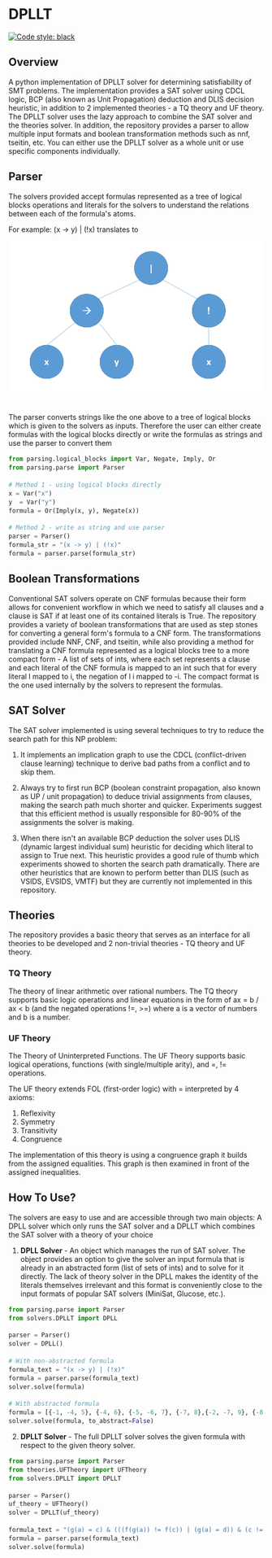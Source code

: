 # DPLLT

[![Code style: black](https://img.shields.io/badge/code%20style-black-000000.svg)](https://github.com/psf/black)


## Overview
A python implementation of DPLLT solver for determining satisfiability of SMT
problems. The implementation provides a SAT solver using CDCL logic,
BCP (also known as Unit Propagation) deduction and DLIS decision heuristic,
in addition to 2 implemented theories - a TQ theory and UF theory.
The DPLLT solver uses the lazy approach to combine the SAT solver and the
theories solver. In addition, the repository provides a parser to 
allow multiple input formats and boolean transformation methods such as nnf,
tseitin, etc. You can either use the DPLLT solver as a whole unit or use
specific components individually. 

## Parser
The solvers provided accept formulas represented as a tree of logical blocks
operations and literals for the solvers to understand the relations between
each of the formula's atoms. 

For example: (x -> y) | (!x)
translates to
<br>
<p align=center>
<img src="https://github.com/jyuv/DPLLT/blob/main/assets/logical_tree.png?raw=true">
</p>
<br>
The parser converts strings like the one above to a tree of logical blocks
which is given to the solvers as inputs. Therefore the user can either 
create formulas with the logical blocks directly or write the formulas as
strings and use the parser to convert them

```python
from parsing.logical_blocks import Var, Negate, Imply, Or
from parsing.parse import Parser

# Method 1 - using logical blocks directly
x = Var("x")
y  = Var("y")
formula = Or(Imply(x, y), Negate(x))

# Method 2 - write as string and use parser
parser = Parser()
formula_str = "(x -> y) | (!x)"
formula = parser.parse(formula_str)
```

## Boolean Transformations
Conventional SAT solvers operate on CNF formulas because their form allows for
convenient workflow in which we need to satisfy all clauses and a clause is
SAT if at least one of its contained literals is True.
The repository provides a variety of boolean transformations that are used as 
step stones for converting a general form's formula to a CNF form. The
transformations provided include NNF, CNF, and tseitin, while also providing
a method for translating a CNF formula represented as a logical blocks tree
to a more compact form - A list of sets of ints, where each set represents a
clause and each literal of the CNF formula is mapped to an int such that 
for every literal l mapped to i, the negation of l i mapped to -i. 
The compact format is the one used internally by the solvers to represent the
formulas.

## SAT Solver
The SAT solver implemented is using several techniques to try to reduce
the search path for this NP problem:
1. It implements an implication graph to use the CDCL 
(conflict-driven clause learning) technique to derive bad paths from a conflict
and to skip them.

2. Always try to first run BCP (boolean constraint propagation, also known as
UP / unit propagation) to deduce trivial assignments from clauses, making the
search path much shorter and quicker. Experiments suggest that this efficient
method is usually responsible for 80-90% of the assignments the solver is making.

3. When there isn't an available BCP deduction the solver uses DLIS 
(dynamic largest individual sum) heuristic for deciding which literal to
assign to True next. This heuristic provides a good rule of thumb which
experiments showed to shorten the search path dramatically. There are other
heuristics that are known to perform better than DLIS (such as VSIDS, EVSIDS,
VMTF) but they are currently not implemented in this repository.


## Theories
The repository provides a basic theory that serves as an interface for all
theories to be developed and 2 non-trivial theories - TQ theory and UF theory.
### TQ Theory
The theory of linear arithmetic over rational numbers. The TQ theory supports
basic logic operations and linear equations in the form of
ax = b / ax < b (and the negated operations !=, >=) where a is a vector
of numbers and b is a number.

### UF Theory  
The Theory of Uninterpreted Functions. The UF Theory supports basic logical
operations, functions (with single/multiple arity), and =, != operations.

The UF theory extends FOL (first-order logic) with = interpreted by 4 axioms:
1. Reflexivity
2. Symmetry
3. Transitivity
4. Congruence

The implementation of this theory is using a congruence graph it builds from the
assigned equalities. This graph is then examined in front of the assigned
inequalities.

## How To Use?
The solvers are easy to use and are accessible through two main objects:
A DPLL solver which only runs the SAT solver and a DPLLT which combines the SAT
solver with a theory of your choice

1. **DPLL Solver** - An object which manages the run of SAT solver. The object
provides an option to give the solver an input formula that is already in
an abstracted form (list of sets of ints) and to solve for it directly. The
lack of theory solver in the DPLL makes the identity of the literals themselves
irrelevant and this format is conveniently close to the input formats of popular
SAT solvers (MiniSat, Glucose, etc.).

```python
from parsing.parse import Parser
from solvers.DPLLT import DPLL

parser = Parser()
solver = DPLL()

# With non-abstracted formula
formula_text = "(x -> y) | (!x)"
formula = parser.parse(formula_text)
solver.solve(formula)

# With abstracted formula
formula = [{-1, -4, 5}, {-4, 6}, {-5, -6, 7}, {-7, 8},{-2, -7, 9}, {-8, -9}, {-8, 9}]
solver.solve(formula, to_abstract=False)

```

2. **DPLLT Solver** - The full DPLLT solver solves the given formula with respect
to the given theory solver.


```python
from parsing.parse import Parser
from theories.UFTheory import UFTheory
from solvers.DPLLT import DPLLT

parser = Parser()
uf_theory = UFTheory()
solver = DPLLT(uf_theory)

formula_text = "(g(a) = c) & (((f(g(a)) != f(c)) | (g(a) = d)) & (c != d))"
formula = parser.parse(formula_text)
solver.solve(formula)

```
